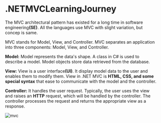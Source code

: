 # .NETMVCLearningJourney

The MVC architectural pattern has existed for a long time in software engineering<b>(SE)</b>. All the languages use MVC with slight variation, but concep is same.

MVC stands for Model, View, and Controller. MVC separates an application into three components: Model, View, and Controller.

<b>Model:</b> Model represents the data's shape. A class in C# is used to describe a model. Model objects store data retrieved from the database.

<b>View:</b> View is a user interface<b>(UI)</b>. It display model data to the user and enables them to modify them. View in .NET MVC is <b>HTML, CSS, and some special syntax</b> that ease to communicate with the model and the controller.

<b>Controller:</b> It handles the user request. Typically, the user uses the view and raises an <b>HTTP</b> request, which will be handled by the controller. The controller processes the request and returns the appropriate view as a response.

![mvc](https://github.com/falmaskari/.NETMVCLearningJourney/assets/130557093/b8906d70-7a2b-4f44-854d-41b357018330)
